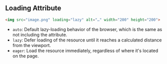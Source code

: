 

## Loading Attribute

```html
<img src="image.png" loading="lazy" alt="…" width="200" height="200">
```

- `auto`: Default lazy-loading behavior of the browser, which is the same as not including the attribute.
- `lazy`: Defer loading of the resource until it reaches a calculated distance from the viewport.
- `eager`: Load the resource immediately, regardless of where it's located on the page.






